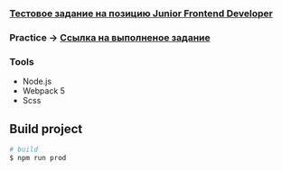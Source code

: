 ### [Тестовое задание на позицию Junior Frontend Developer](https://docs.google.com/document/d/1rciG4uHU2B5N8b7VjThHVZNCYHi_uTKu2DYH6YpRlOo/edit)

### Practice -> [Ссылка на выполненое задание](https://unimechanic-task-frontend.onrender.com/)

### Tools
- Node.js
- Webpack 5
- Scss


## Build project

```bash
# build
$ npm run prod
```